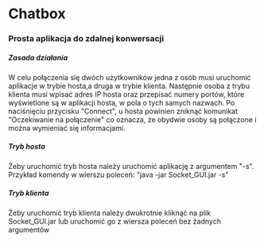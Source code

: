 # Chatbox

### Prosta aplikacja do zdalnej konwersacji

##### Zasada działania

W celu połączenia się dwóch użytkowników jedna z osób musi uruchomić aplikacje w trybie hosta,a druga w trybie klienta.
Następnie osoba z trybu klienta musi wpisać adres IP hosta oraz przepisać numery portów, które wyświetlone są w aplikacji hosta, w pola o tych samych nazwach.
Po naciśnięciu przycisku "Connect", u hosta powinien zniknąć komunikat "Oczekiwanie na połączenie" co oznacza, że obydwie osoby są połączone i można wymieniać się informacjami.

##### Tryb hosta

Żeby uruchomić tryb hosta należy uruchomić aplikację z argumentem "-s".
Przykład komendy w wierszu poleceń:
"java -jar Socket_GUI.jar -s"

##### Tryb klienta

Żeby uruchomić tryb klienta należy dwukrotnie kliknąć na plik Socket_GUI.jar lub uruchomić go z wiersza poleceń bez żadnych argumentów

